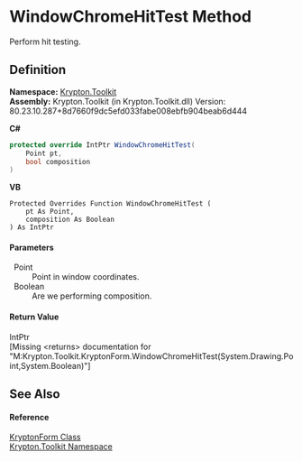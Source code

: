 # WindowChromeHitTest Method


Perform hit testing.



## Definition
**Namespace:** <a href="79d2eac2-21f4-54ff-7552-b20c33c30600.md">Krypton.Toolkit</a>  
**Assembly:** Krypton.Toolkit (in Krypton.Toolkit.dll) Version: 80.23.10.287+8d7660f9dc5efd033fabe008ebfb904beab6d444

**C#**
``` C#
protected override IntPtr WindowChromeHitTest(
	Point pt,
	bool composition
)
```
**VB**
``` VB
Protected Overrides Function WindowChromeHitTest ( 
	pt As Point,
	composition As Boolean
) As IntPtr
```



#### Parameters
<dl><dt>  Point</dt><dd>Point in window coordinates.</dd><dt>  Boolean</dt><dd>Are we performing composition.</dd></dl>

#### Return Value
IntPtr  
\[Missing &lt;returns&gt; documentation for "M:Krypton.Toolkit.KryptonForm.WindowChromeHitTest(System.Drawing.Point,System.Boolean)"\]

## See Also


#### Reference
<a href="13b29650-b21b-35d6-8387-a6f0a5ca154d.md">KryptonForm Class</a>  
<a href="79d2eac2-21f4-54ff-7552-b20c33c30600.md">Krypton.Toolkit Namespace</a>  
